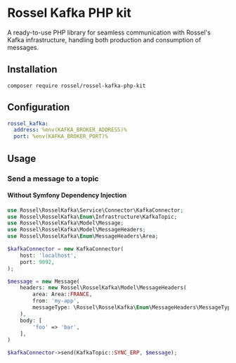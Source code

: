 # Rossel Kafka PHP kit

A ready-to-use PHP library for seamless communication with Rossel's Kafka infrastructure, handling both production and consumption of messages.

## Installation

```shell
composer require rossel/rossel-kafka-php-kit
```

## Configuration

```yaml
rossel_kafka:
  address: %env(KAFKA_BROKER_ADDRESS)%
  port: %env(KAFKA_BROKER_PORT)%
```

## Usage

### Send a message to a topic

#### Without Symfony Dependency Injection

```php
use Rossel\RosselKafka\Service\Connector\KafkaConnector;
use Rossel\RosselKafka\Enum\Infrastructure\KafkaTopic;
use Rossel\RosselKafka\Model\Message;
use Rossel\RosselKafka\Model\MessageHeaders;
use Rossel\RosselKafka\Enum\MessageHeaders\Area;

$kafkaConnector = new KafkaConnector(
    host: 'localhost',
    port: 9092,
);

$message = new Message(
    headers: new Rossel\RosselKafka\Model\MessageHeaders(
        area: Area::FRANCE,
        from: 'my-app',
        messageType: \Rossel\RosselKafka\Enum\MessageHeaders\MessageType::SYNC_B2C_ERP_SUBSCRIPTION,
    ),
    body: [
        'foo' => 'bar',
    ],
)

$kafkaConnector->send(KafkaTopic::SYNC_ERP, $message);
```
